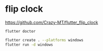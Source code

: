 # flip clock

<https://github.com/Crazy-MT/flutter_flip_clock>

```sh
flutter doctor

flutter create . --platforms windows
flutter run -d windows
```
